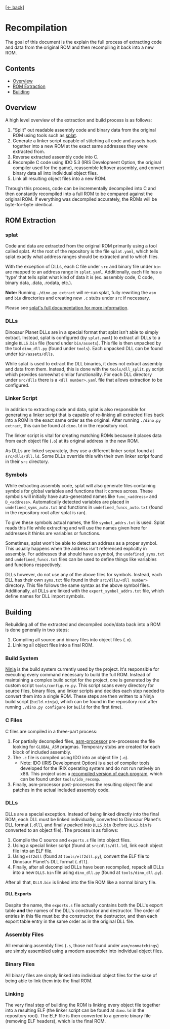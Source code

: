 [[← back]](README.md)

# Recompilation
The goal of this document is the explain the full process of extracting code and data from the original ROM and then recompiling it back into a new ROM.


## Contents
- [Overview](#overview)
- [ROM Extraction](#rom-extraction)
- [Building](#building)


## Overview
A high level overview of the extraction and build process is as follows:

1. "Split" out readable assembly code and binary data from the original ROM using tools such as [splat](https://github.com/ethteck/splat).
2. Generate a linker script capable of stitching all code and assets back together into a new ROM at the exact same addresses they were extracted from.
3. Reverse extracted assembly code into C.
4. Recompile C code using IDO 5.3 (IRIS Development Option, the original compiler used for the game), reassemble leftover assembly, and convert binary data all into individual object files.
5. Link all resulting object files into a new ROM.

Through this process, code can be incrementally decompiled into C and then constantly recompiled into a full ROM to be compared against the original ROM. If everything was decompiled accurately, the ROMs will be byte-for-byte identical.


## ROM Extraction

### splat
Code and data are extracted from the original ROM primarily using a tool called splat. At the root of the repository is the file `splat.yaml`, which tells splat exactly what address ranges should be extracted and to which files.

With the exception of DLLs, each C file under `src` and binary file under `bin` are mapped to an address range in `splat.yaml`. Additionally, each file has a 'type' that tells splat what kind of data it is (ex. assembly code, C code, binary data, .data, .rodata, etc.).

**Note:** Running `./dino.py extract` will re-run splat, fully rewriting the `asm` and `bin` directories and creating new `.c` stubs under `src` if necessary.

Please see [splat's full documentation for more information](https://github.com/ethteck/splat).

### DLLs
Dinosaur Planet DLLs are in a special format that splat isn't able to simply extract. Instead, splat is configured (by `splat.yaml`) to extract all DLLs to a single `DLLS.bin` file (found under `bin/assets`). This file is then unpacked by the tool `dino_dll.py` (found under `tools`). Each unpacked DLL can be found under `bin/assets/dlls`.

While splat is used to extract the DLL binaries, it does not extract assembly and data from them. Instead, this is done with the `tools/dll_split.py` script which provides somewhat similar functionality. For each DLL directory under `src/dlls` there is a `<dll number>.yaml` file that allows extraction to be configured.

### Linker Script
In addition to extracting code and data, splat is also responsible for generating a linker script that is capable of re-linking all extracted files back into a ROM in the exact same order as the original. After running `./dino.py extract`, this can be found at `dino.ld` in the repository root.

The linker script is vital for creating matching ROMs because it places data from each object file (`.o`) at its original address in the new ROM.

As DLLs are linked separately, they use a different linker script found at `src/dlls/dll.ld`. Some DLLs override this with their own linker script found in their `src` directory.

### Symbols
While extracting assembly code, splat will also generate files containing symbols for global variables and functions that it comes across. These symbols will initially have auto-generated names like `func_<address>` and `D_<address>`. Automatically detected variables are placed in `undefined_syms_auto.txt` and functions in `undefined_funcs_auto.txt` (found in the repository root after splat is ran).

To give these symbols actual names, the file `symbol_addrs.txt` is used. Splat reads this file while extracting and will use the names given here for addresses it thinks are variables or functions.

Sometimes, splat won't be able to detect an address as a proper symbol. This usually happens when the address isn't referenced explicitly in assembly. For addresses that should have a symbol, the `undefined_syms.txt` and `undefined_funcs.txt` files can be used to define things like variables and functions respectively.

DLLs however, do not use any of the above files for symbols. Instead, each DLL has their own `syms.txt` file found in their `src/dlls/<dll number>` directory. This file follows the same syntax as the above symbol files. Additionally, all DLLs are linked with the `export_symbol_addrs.txt` file, which define names for DLL import symbols.

## Building
Rebuilding all of the extracted and decompiled code/data back into a ROM is done generally in two steps:
1. Compiling all source and binary files into object files (`.o`).
2. Linking all object files into a final ROM.

### Build System
[Ninja](https://ninja-build.org/) is the build system currently used by the project. It's responsible for executing every command necessary to build the full ROM. Instead of maintaining a complex build script for the project, one is generated by the custom script `tools/configure.py`. This script scans every directory for source files, binary files, and linker scripts and decides each step needed to convert them into a single ROM. These steps are then written to a Ninja build script (`build.ninja`), which can be found in the repository root after running `./dino.py configure` (or `build` for the first time).

### C Files
C files are compiled in a three-part process:

1. For partially decompiled files, [asm-processor](https://github.com/simonlindholm/asm-processor) pre-processes the file looking for `GLOBAL_ASM` pragmas. Temporary stubs are created for each block of included assembly.
2. The `.c` file is compiled using IDO into an object file (`.o`).
    - Note: IDO (IRIS Development Option) is a set of compiler tools developed for the IRIX operating system and do not run natively on x86. This project uses a [recompiled version of each program](https://github.com/Emill/ido-static-recomp), which can be found under `tools/ido_recomp`.
3. Finally, asm-processor post-processes the resulting object file and patches in the actual included assembly code.

### DLLs
DLLs are a special exception. Instead of being linked directly into the final ROM, each DLL must be linked individually, converted to Dinosaur Planet's DLL format (`.dll`), and finally packed into `DLLS.bin` (before `DLLS.bin` is converted to an object file). The process is as follows:

1. Compile the C source and `exports.s` file into object files.
2. Using a special linker script (found at `src/dlls/dll.ld`), link each object file into an ELF file.
3. Using `elf2dll` (found at `tools/elf2dll.py`), convert the ELF file to Dinosaur Planet's DLL format (`.dll`).
4. Finally, after all decompiled DLLs have been recompiled, repack all DLLs into a new `DLLS.bin` file using `dino_dll.py` (found at `tools/dino_dll.py`).

After all that, `DLLS.bin` is linked into the file ROM like a normal binary file.

#### DLL Exports
Despite the name, the `exports.s` file actually contains both the DLL's export table **and** the names of the DLL's constructor and destructor. The order of entries in this file must be: the constructor, the destructor, and then each export table entry in the same order as in the original DLL file.

### Assembly Files
All remaining assembly files (`.s`, those not found under `asm/nonmatchings`) are simply assembled using a modern assembler into individual object files.

### Binary Files
All binary files are simply linked into individual object files for the sake of being able to link them into the final ROM.

### Linking
The very final step of building the ROM is linking every object file together into a resulting ELF (the linker script can be found at `dino.ld` in the repository root). The ELF file is then converted to a generic binary file (removing ELF headers), which is the final ROM. 
